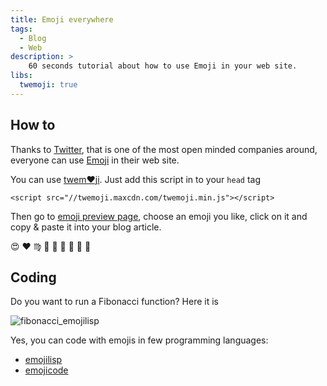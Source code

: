 ```yaml
---
title: Emoji everywhere
tags:
  - Blog
  - Web
description: >
    60 seconds tutorial about how to use Emoji in your web site.
libs:
  twemoji: true
---
```


## How to

Thanks to [Twitter](https://twitter.com/), that is one of the most open minded companies around, everyone
can use [Emoji](https://en.wikipedia.org/wiki/Emoji) in their web site.

You can use [twem❤ji](http://twitter.github.io/twemoji/). Just add this script in to your `head` tag

```
<script src="//twemoji.maxcdn.com/twemoji.min.js"></script>
```

Then go to [emoji preview page](http://twitter.github.io/twemoji/preview.html), choose an emoji you like, click on it and copy & paste it into your blog article.

 😍 ❤ ♍ 🐘 🎲 💪 🍺 🐧 🐢 

## Coding

Do you want to run a Fibonacci function? Here it is

![fibonacci_emojilisp](http://emojilisp.com/img/emoji/unicode/1f31c.png)

Yes, you can code with emojis in few programming languages:

* [emojilisp](http://emojilisp.com/)
* [emojicode](http://www.emojicode.org/)

